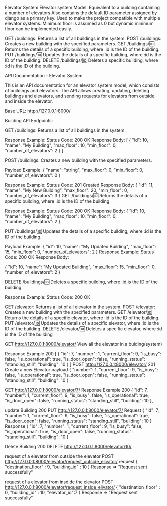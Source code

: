 Elevator System
Elevator system Model. Equivalent to a building containing a number of elevators Also contains the default ID parameter assigned by django as a primary key. Used to make the project compatible with multiple elevator systems. Minimum floor is assumed as 0 but dynamic minimum floor can be implemented easily.

GET /buildings: Returns a list of all buildings in the system.
POST /buildings: Creates a new building with the specified parameters.
GET /buildings/:id: Returns the details of a specific building, where :id is the ID of the building.
PUT /buildings/:id: Updates the details of a specific building, where :id is the ID of the building.
DELETE /buildings/:id: Deletes a specific building, where :id is the ID of the building.

API Documentation - Elevator System

This is an API documentation for an elevator system model, which consists of buildings and elevators. The API allows creating, updating, deleting buildings and elevators, and sending requests for elevators from outside and inside the elevator.

Base URL: http://127.0.0.1:8000/

Building API Endpoints:

GET /buildings: Returns a list of all buildings in the system.

Response Example:
Status Code: 200 OK
Response Body:
[
    {
        "id": 10,
        "name": "My Building",
        "max_floor": 10,
        "min_floor": 0,
        "number_of_elevators": 2
    }
]

POST /buildings: Creates a new building with the specified parameters.

Payload Example:
{
  "name": "string",
  "max_floor": 0,
  "min_floor": 0,
  "number_of_elevators": 0
}

Response Example:
Status Code: 201 Created
Response Body:
{
    "id": 11,
    "name": "My New Building",
    "max_floor": 20,
    "min_floor": 0,
    "number_of_elevators": 3
}
GET /buildings/:id: Returns the details of a specific building, where :id is the ID of the building.

Response Example:
Status Code: 200 OK
Response Body:
{
    "id": 10,
    "name": "My Building",
    "max_floor": 10,
    "min_floor": 0,
    "number_of_elevators": 2
}

PUT /buildings/:id: Updates the details of a specific building, where :id is the ID of the building.

Payload Example:
{
    "id": 10,
    "name": "My Updated Building",
    "max_floor": 15,
    "min_floor": 0,
    "number_of_elevators": 2
}
Response Example:
Status Code: 200 OK
Response Body:

{
    "id": 10,
    "name": "My Updated Building",
    "max_floor": 15,
    "min_floor": 0,
    "number_of_elevators": 2
}

DELETE /buildings/:id: Deletes a specific building, where :id is the ID of the building.

Response Example:
Status Code: 200 OK





GET /elevator: Returns a list of all elevator in the system.
POST /elevator: Creates a new building with the specified parameters.
GET /elevator/:id: Returns the details of a specific elevator, where :id is the ID of the building.
PUT /elevator/:id: Updates the details of a specific elevator, where :id is the ID of the building.
DELETE /elevator/:id: Deletes a specific elevator, where :id is the ID of the building

GET http://127.0.0.1:8000/elevator/
View all the elevator in a buiding(system)

Response Example
200
[
    {
        "id": 7,
        "number": 1,
        "current_floor": 9,
        "is_busy": false,
        "is_operational": true,
        "is_door_open": false,
        "running_status": "standing_still",
        "building": 10
    }
]
POST http://127.0.0.1:8000/elevator/
201
Create a new Elevator 
payload
{
    "number": 1,
    "current_floor": 9,
    "is_busy": false,
    "is_operational": true,
    "is_door_open": false,
    "running_status": "standing_still",
    "building": 10
}

GET http://127.0.0.1:8000/elevator/7/
Response Example
200
{
    "id": 7,
    "number": 1,
    "current_floor": 9,
    "is_busy": false,
    "is_operational": true,
    "is_door_open": false,
    "running_status": "standing_still",
    "building": 10
},

update Building
200
PUT http://127.0.0.1:8000/elevator/7/
Request 
{
    "id": 7,
    "number": 1,
    "current_floor": 9,
    "is_busy": false,
    "is_operational": true,
    "is_door_open": false,
    "running_status": "standing_still",
    "building": 10
}
Response
{
    "id": 7,
    "number": 1,
    "current_floor": 9,
    "is_busy": false,
    "is_operational": true,
    "is_door_open": false,
    "running_status": "standing_still",
    "building": 10
}


Delete Building
200
DELETE http://127.0.0.1:8000/elevator/10/





request of a elevator from outside the elevator
POST 
http://127.0.0.1:8000/elevator/request_outside_elivator/
request
{
    "destination_floor" : 9,
    "building_id" : 10
}
Response => "Request sent successfully"




request of a elevator from insdide the elevator
POST 
http://127.0.0.1:8000/elevator/request_inside_elivator/
{
    "destination_floor" : 0,
    "building_id" : 10,
    "elevator_id":7
}
Response => "Request sent successfully"